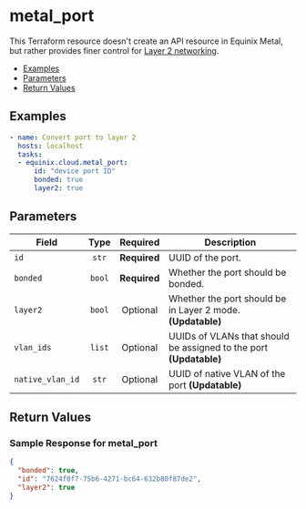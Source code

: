 # metal_port

This Terraform resource doesn't create an API resource in Equinix Metal, but rather provides finer control for [Layer 2 networking](https://deploy.equinix.com/developers/docs/metal/layer2-networking/overview/).


- [Examples](#examples)
- [Parameters](#parameters)
- [Return Values](#return-values)

## Examples

```yaml
- name: Convert port to layer 2
  hosts: localhost
  tasks:
  - equinix.cloud.metal_port:
      id: "device port ID"
      bonded: true
      layer2: true

```










## Parameters

| Field     | Type | Required | Description                                                                  |
|-----------|------|----------|------------------------------------------------------------------------------|
| `id` | <center>`str`</center> | <center>**Required**</center> | UUID of the port.   |
| `bonded` | <center>`bool`</center> | <center>**Required**</center> | Whether the port should be bonded.   |
| `layer2` | <center>`bool`</center> | <center>Optional</center> | Whether the port should be in Layer 2 mode.  **(Updatable)** |
| `vlan_ids` | <center>`list`</center> | <center>Optional</center> | UUIDs of VLANs that should be assigned to the port  **(Updatable)** |
| `native_vlan_id` | <center>`str`</center> | <center>Optional</center> | UUID of native VLAN of the port  **(Updatable)** |






## Return Values



### Sample Response for metal_port
```json
{
  "bonded": true,
  "id": "7624f0f7-75b6-4271-bc64-632b80f87de2",
  "layer2": true
}
```


